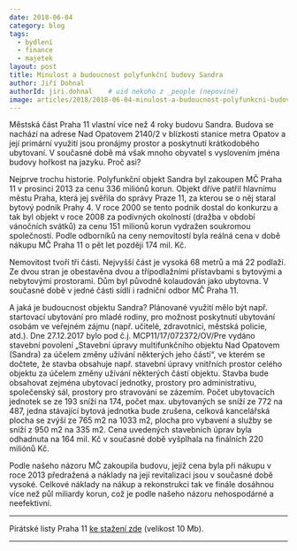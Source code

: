 ```yaml
---
date: 2018-06-04
category: blog
tags:
  - bydlení
  - finance
  - majetek
layout: post
title: Minulost a budoucnost polyfunkční budovy Sandra
author: Jiří Dohnal
authorId: jiri.dohnal    # uid nekoho z _people (nepoviné)
image: articles/2018/2018-06-04-minulost-a-budoucnost-polyfunkcni-budovy-sandra.jpg
---
```


Městská část Praha 11 vlastní více než 4 roky budovu Sandra. Budova se nachází na adrese Nad Opatovem 2140/2 v blízkosti stanice metra Opatov a její primární využití jsou pronájmy prostor a poskytnutí krátkodobého ubytovaní. V současné době má však mnoho obyvatel s vyslovením jména budovy hořkost na jazyku. Proč asi?

Nejprve trochu historie. Polyfunkční objekt Sandra byl zakoupen MČ Praha 11 v prosinci 2013 za cenu 336 miliónů korun. Objekt dříve patřil hlavnímu městu Praha, která jej svěřila do správy Praze 11, za kterou se o něj staral bytový podnik Prahy 4. V roce 2000 se tento podnik dostal do konkurzu a tak byl objekt v roce 2008 za podivných okolností (dražba v období vánočních svátků) za cenu 151 milionů korun vydražen soukromou společností. Podle odborníků na ceny nemovitostí byla reálná cena v době nákupu MČ Praha 11 o pět let později 174 mil. Kč.

Nemovitost tvoří tři části. Nejvyšší část je vysoká 68 metrů a má 22 podlaží. Ze dvou stran je obestavěna dvou a třípodlažními přístavbami s bytovými a nebytovými prostorami. Dům byl původně kolaudován jako ubytovna. V současné době v jedné části sídlí i radniční odbor MČ Praha 11.

A jaká je budoucnost objektu Sandra? Plánované využití mělo být např. startovací ubytování pro mladé rodiny, pro možnost poskytnutí ubytování osobám ve veřejném zájmu (např. učitelé, zdravotníci, městská policie, atd.). Dne 27.12.2017 bylo pod č.j. MCP11/17/072372/OV/Pre vydáno stavební povolení „Stavební úpravy multifunkčního objektu Nad Opatovem (Sandra) za účelem změny užívání některých jeho částí“, ve kterém se dočtete, že stavba obsahuje např. stavební úpravy vnitřních prostor celého objektu za účelem změny užívání některých částí objektu. Stavba bude obsahovat zejména ubytovací jednotky, prostory pro administrativu, společenský sál, prostory pro stravování se zázemím. Počet ubytovacích jednotek se ze 193 sníží na 174, počet max. ubytovaných se sníží ze 772 na 487, jedna stávající bytová jednotka bude zrušena, celková kancelářská plocha se zvýší ze 765 m2 na 1033 m2, plocha pro vybavení a služby se sníží z 950 m2 na 335 m2. Cena uvedených stavebních úprav byla odhadnuta na 164 mil. Kč v současné době vyšplhala na finálních 220 miliónů Kč.

Podle našeho názoru MČ zakoupila budovu, jejíž cena byla při nákupu v roce 2013 předražená a náklady na její revitalizaci jsou v současné době vysoké. Celkové náklady na nákup a rekonstrukci tak ve finále dosáhnou více než půl miliardy korun, což je podle našeho názoru nehospodárné a neefektivní.

---

Pirátské listy Praha 11 [ke stažení zde](/assets/pdf/2018-07-10-praha-11.pdf) (velikost 10 Mb).

- - -

